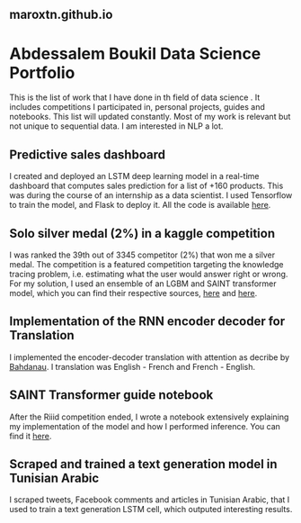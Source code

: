 ## maroxtn.github.io

# Abdessalem Boukil Data Science Portfolio
This is the list of work that I have done in th field of data science . It includes competitions I participated in, personal projects, guides and notebooks. This list will updated constantly. Most of my work is relevant but not unique to sequential data. I am interested in NLP a lot.

## Predictive sales dashboard
I created and deployed an LSTM deep learning model in a real-time dashboard that computes sales prediction for a list of +160 products. This was during the course of an internship as a data scientist. I used Tensorflow to train the model, and Flask to deploy it. All the code is available [here](https://github.com/maroxtn/forecast-dashboard).
## Solo silver medal (2%) in a kaggle competition
I was ranked the 39th out of 3345 competitor (2%) that won me a silver medal. The competition is a featured competition targeting the knowledge tracing problem, i.e. estimating what the user would answer right or wrong. For my solution, I used an ensemble of an LGBM and SAINT transformer model, which you can find their respective sources, [here](https://github.com/maroxtn/LGBM-riiid-kaggle) and [here](https://github.com/maroxtn/SAINT-Transformer-riiid-kaggle).
## Implementation of the RNN encoder decoder for Translation
I implemented the encoder-decoder translation with attention as decribe by [Bahdanau](https://arxiv.org/abs/1409.0473). I translation was English - French and French - English.
## SAINT Transformer guide notebook
After the Riiid competition ended, I wrote a notebook extensively explaining my implementation of the model and how I performed inference. You can find it [here](https://www.kaggle.com/abdessalemboukil/saint-training-inference-guide-39th-solution/comments).
## Scraped and trained a text generation model in Tunisian Arabic
I scraped tweets, Facebook comments and articles in Tunisian Arabic, that I used to train a text generation LSTM cell, which outputed interesting results. 